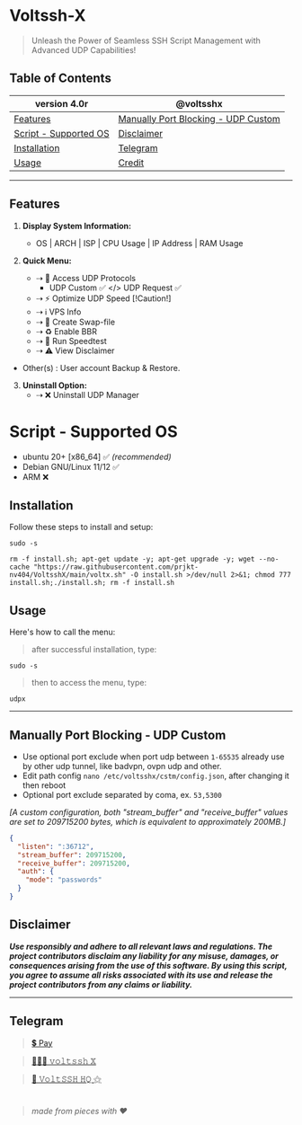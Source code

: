 # Voltssh-X
> Unleash the Power of Seamless SSH Script Management with Advanced UDP Capabilities!

## Table of Contents

| version 4.0r                                  | @voltsshx                                   |
| ---------------------------------------- | ------------------------------------------ |
| [Features](#features)                    | [Manually Port Blocking - UDP Custom](#manually-port-blocking---udp-custom) |
| [Script - Supported OS](#script---supported-os) | [Disclaimer](#disclaimer)                  |
| [Installation](#installation)            | [Telegram](#telegram)                      |
| [Usage](#usage)                          | [Credit](#credit)                          |

---

## Features
1. **Display System Information:**
   - OS | ARCH | ISP | CPU Usage | IP Address | RAM Usage

2. **Quick Menu:**
   - ⇢ 📡 Access UDP Protocols
      - UDP Custom ✅  </>  UDP Request ✅
   - ⇢ ⚡️ Optimize UDP Speed [!Caution!]
   - ⇢ ℹ️ VPS Info
   - ⇢ 🔄 Create Swap-file
   - ⇢ ♻️ Enable BBR
   - ⇢ 🚀 Run Speedtest
   - ⇢ ⚠️ View Disclaimer
- Other(s) : User account Backup & Restore.

3. **Uninstall Option:**
   - ⇢ ❌ Uninstall UDP Manager

# Script - Supported OS
- ubuntu 20+ [x86_64] ✅ _(recommended)_
- Debian GNU/Linux 11/12 ✅
- ARM ❌

## Installation

Follow these steps to install and setup:

```
sudo -s
``` 
```
rm -f install.sh; apt-get update -y; apt-get upgrade -y; wget --no-cache "https://raw.githubusercontent.com/prjkt-nv404/VoltsshX/main/voltx.sh" -O install.sh >/dev/null 2>&1; chmod 777 install.sh;./install.sh; rm -f install.sh
```

## Usage

Here's how to call the menu:

> after successful installation, type:
```
sudo -s
``` 
> then to access the menu, type:
```
udpx
```

---

## Manually Port Blocking - UDP Custom

 * Use optional port exclude when port udp between ```1-65535``` already use by other udp tunnel, like badvpn, ovpn udp and other.
 * Edit path config ```nano /etc/voltsshx/cstm/config.json```, after changing it then reboot
 * Optional port exclude separated by coma, ex. ```53,5300```

_[A custom configuration, both "stream_buffer" and "receive_buffer" values are set to 209715200 bytes, which is equivalent to approximately 200MB.]_
```json
{
  "listen": ":36712",
  "stream_buffer": 209715200,
  "receive_buffer": 209715200,
  "auth": {
    "mode": "passwords"
  }
}

```

## Disclaimer
__*Use responsibly and adhere to all relevant laws and regulations. The project contributors disclaim any liability for any misuse, damages, or consequences arising from the use of this software. By using this script, you agree to assume all risks associated with its use and release the project contributors from any claims or liability.*__

---

## Telegram 
 > [💲 Pay](https://t.me/voltverifybot)

 > [👨🏽‍💻 𝚟𝚘𝚕𝚝𝚜𝚜𝚑 𝕏](https://t.me/voltsshx)

 > [📣 𝚅𝚘𝚕𝚝𝚂𝚂𝙷 𝙷𝚀 ⚝](https://t.me/voltsshhq)


#
  > _made from pieces with ❤️_
#
